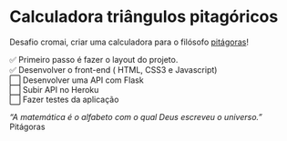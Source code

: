 # Calculadora triângulos pitagóricos

Desafio cromai, criar uma calculadora para o filósofo <a href="https://www.todamateria.com.br/pitagoras/" target="_blank" rel="noopener noreferrer">pitágoras</a>!

:white_check_mark: Primeiro passo é fazer o layout do projeto.
<br>
:white_check_mark: Desenvolver o front-end ( HTML, CSS3 e Javascript)
<br>
:white_large_square: Desenvolver uma API com Flask
<br>
:white_large_square: Subir API no Heroku
<br>
:white_large_square: Fazer testes da aplicação

<em>“A matemática é o alfabeto com o qual Deus escreveu o universo.”</em> Pitágoras
